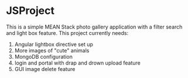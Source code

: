 # JSProject
This is a simple MEAN Stack photo gallery application with a filter search and light box feature. 
This project currently needs:
1. Angular lightbox directive set up 
2. More images of "cute" animals 
3. MongoDB configuration
4. login and portal with drap and drown upload feature
5. GUI image delete feature 
